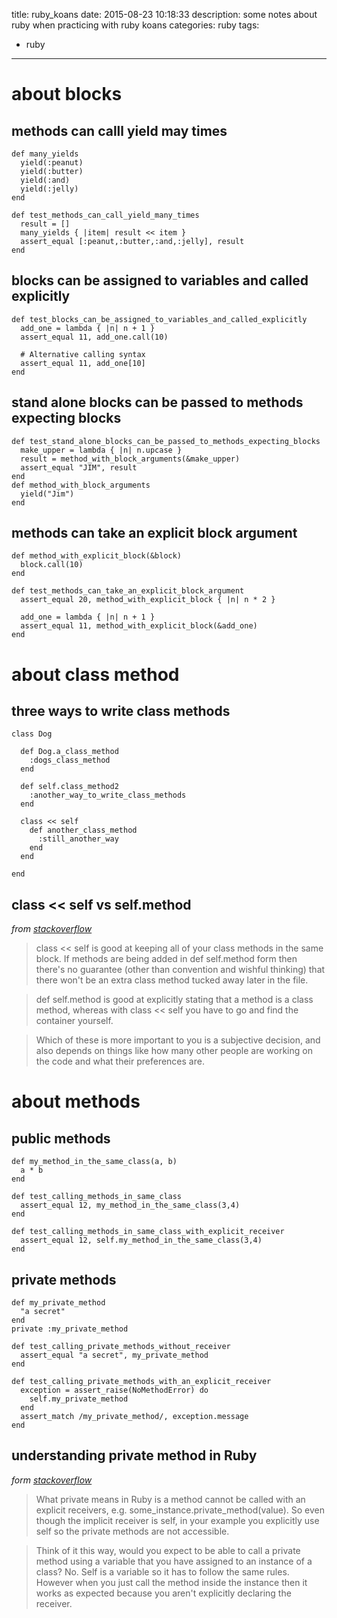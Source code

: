 title: ruby_koans
date: 2015-08-23 10:18:33
description: some notes about ruby when practicing with ruby koans
categories: ruby
tags: 
- ruby
---



# about blocks

## methods can calll yield may times

    def many_yields
      yield(:peanut)
      yield(:butter)
      yield(:and)
      yield(:jelly)
    end

    def test_methods_can_call_yield_many_times
      result = []
      many_yields { |item| result << item }
      assert_equal [:peanut,:butter,:and,:jelly], result
    end

## blocks can be assigned to variables and called explicitly

    def test_blocks_can_be_assigned_to_variables_and_called_explicitly
      add_one = lambda { |n| n + 1 }
      assert_equal 11, add_one.call(10)

      # Alternative calling syntax
      assert_equal 11, add_one[10]
    end

## stand alone blocks can be passed to methods expecting blocks

    def test_stand_alone_blocks_can_be_passed_to_methods_expecting_blocks
      make_upper = lambda { |n| n.upcase }
      result = method_with_block_arguments(&make_upper)
      assert_equal "JIM", result
    end
    def method_with_block_arguments
      yield("Jim")
    end

## methods can take an explicit block argument

    def method_with_explicit_block(&block)
      block.call(10)
    end

    def test_methods_can_take_an_explicit_block_argument
      assert_equal 20, method_with_explicit_block { |n| n * 2 }

      add_one = lambda { |n| n + 1 }
      assert_equal 11, method_with_explicit_block(&add_one)
    end


# about class method

## three ways to write class methods

    class Dog

      def Dog.a_class_method
        :dogs_class_method
      end
    
      def self.class_method2
        :another_way_to_write_class_methods
      end
    
      class << self
        def another_class_method
          :still_another_way
        end
      end
    
    end

## class << self vs self.method

  *from [stackoverflow](http://stackoverflow.com/questions/10964081/class-self-vs-self-method-with-ruby-whats-better)*

  > class << self is good at keeping all of your class methods in the same block. If methods are being added in def self.method form then there's no guarantee (other than convention and wishful thinking) that there won't be an extra class method tucked away later in the file.

  > def self.method is good at explicitly stating that a method is a class method, whereas with class << self you have to go and find the container yourself.

  > Which of these is more important to you is a subjective decision, and also depends on things like how many other people are working on the code and what their preferences are.



# about methods

## public methods

    def my_method_in_the_same_class(a, b)
      a * b
    end

    def test_calling_methods_in_same_class
      assert_equal 12, my_method_in_the_same_class(3,4)
    end

    def test_calling_methods_in_same_class_with_explicit_receiver
      assert_equal 12, self.my_method_in_the_same_class(3,4)
    end

## private methods

    def my_private_method
      "a secret"
    end
    private :my_private_method

    def test_calling_private_methods_without_receiver
      assert_equal "a secret", my_private_method
    end

    def test_calling_private_methods_with_an_explicit_receiver
      exception = assert_raise(NoMethodError) do
        self.my_private_method
      end
      assert_match /my_private_method/, exception.message
    end

## understanding private method in Ruby

  *form [stackoverflow](http://stackoverflow.com/questions/4293215/understanding-private-methods-in-ruby)*

  > What private means in Ruby is a method cannot be called with an explicit receivers, e.g. some_instance.private_method(value). So even though the implicit receiver is self, in your example you explicitly use self so the private methods are not accessible.

  > Think of it this way, would you expect to be able to call a private method using a variable that you have assigned to an instance of a class? No. Self is a variable so it has to follow the same rules. However when you just call the method inside the instance then it works as expected because you aren't explicitly declaring the receiver.

